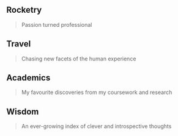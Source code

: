 ## Rocketry 
> Passion turned professional

## Travel 
> Chasing new facets of the human experience

## Academics
> My favourite discoveries from my coursework and research

## Wisdom
> An ever-growing index of clever and introspective thoughts
